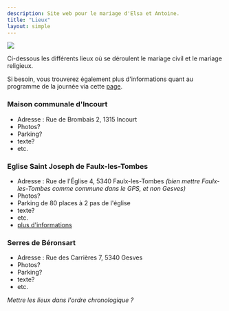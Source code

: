 ```yaml
---
description: Site web pour le mariage d'Elsa et Antoine.
title: "Lieux"
layout: simple
---
```


![](/photo/barbaracox/DSC_5198.jpg)

Ci-dessous les différents lieux où se déroulent le mariage civil et le mariage religieux.

Si besoin, vous trouverez également plus d'informations quant au programme de la journée via cette [page](/programme/).

### Maison communale d'Incourt

-   Adresse : Rue de Brombais 2, 1315 Incourt
-   Photos?
-   Parking?
-   texte?
-   etc.

### Eglise Saint Joseph de Faulx-les-Tombes

-   Adresse : Rue de l'Église 4, 5340 Faulx-les-Tombes *(bien mettre Faulx-les-Tombes comme commune dans le GPS, et non Gesves)*
-   Photos?
-   Parking de 80 places à 2 pas de l'église
-   texte?
-   etc.
-   [plus d'informations](https://gesves-ohey.secteurpastoral.be/wp/?p=59)

### Serres de Béronsart

-   Adresse : Rue des Carrières 7, 5340 Gesves
-   Photos?
-   Parking?
-   texte?
-   etc.

*Mettre les lieux dans l'ordre chronologique ?*
